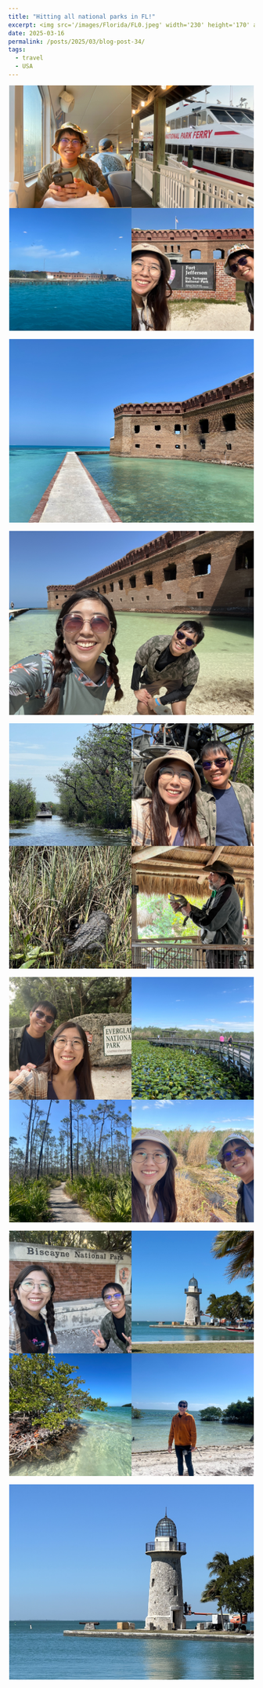 ```yaml
---
title: "Hitting all national parks in FL!"
excerpt: <img src='/images/Florida/FL0.jpeg' width='230' height='170' align="right" hspace="20" loading="lazy"> 
date: 2025-03-16
permalink: /posts/2025/03/blog-post-34/
tags:
  - travel
  - USA
---
```


<p align="center">
  <img src="/images/Florida/FL3.JPG" width= '500' loading="lazy">
</p>
<p align="center">
  <img src="/images/Florida/FL1.jpeg" width= '500' loading="lazy">
</p>
<p align="center">
  <img src="/images/Florida/FL2.jpeg"  width= '500' loading="lazy">
</p>
<p align="center">
  <img src="/images/Florida/FL4.JPG" width= '500' loading="lazy">
</p>
<p align="center">
  <img src="/images/Florida/FL5.JPG" width= '500' loading="lazy">
</p>
<p align="center">
  <img src="/images/Florida/FL6.JPG" width= '500' loading="lazy">
</p>
<p align="center">
  <img src="/images/Florida/FL0.jpeg" width= '500' loading="lazy">
</p>
